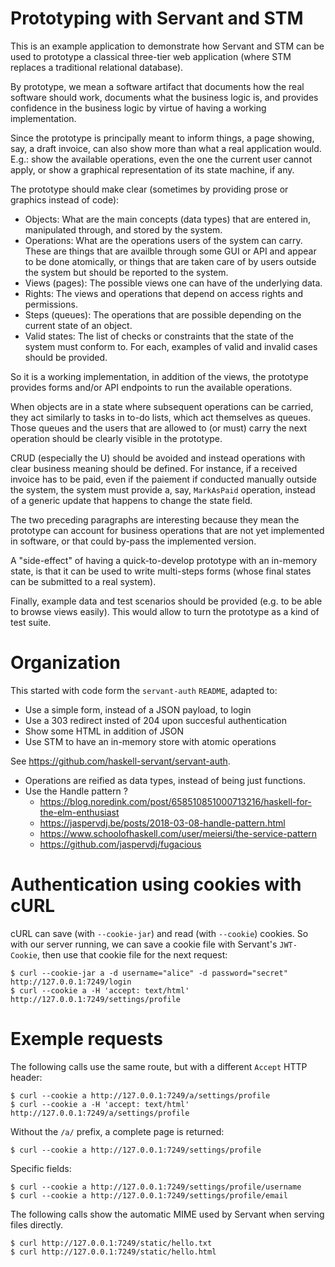 # Prototyping with Servant and STM

This is an example application to demonstrate how Servant and STM can be used
to prototype a classical three-tier web application (where STM replaces a
traditional relational database).

By prototype, we mean a software artifact that documents how the real software
should work, documents what the business logic is, and provides confidence in
the business logic by virtue of having a working implementation.

Since the prototype is principally meant to inform things, a page showing, say,
a draft invoice, can also show more than what a real application would. E.g.:
show the available operations, even the one the current user cannot apply, or
show a graphical representation of its state machine, if any.

The prototype should make clear (sometimes by providing prose or graphics
instead of code):

- Objects: What are the main concepts (data types) that are entered in,
  manipulated through, and stored by the system.
- Operations: What are the operations users of the system can carry. These are
  things that are availble through some GUI or API and appear to be done
  atomically, or things that are taken care of by users outside the system but
  should be reported to the system.
- Views (pages): The possible views one can have of the underlying data.
- Rights: The views and operations that depend on access rights and
  permissions.
- Steps (queues): The operations that are possible depending on the current
  state of an object.
- Valid states: The list of checks or constraints that the state of the system
  must conform to. For each, examples of valid and invalid cases should be
  provided.

So it is a working implementation, in addition of the views, the prototype
provides forms and/or API endpoints to run the available operations.

When objects are in a state where subsequent operations can be carried, they
act similarly to tasks in to-do lists, which act themselves as queues. Those
queues and the users that are allowed to (or must) carry the next operation
should be clearly visible in the prototype.

CRUD (especially the U) should be avoided and instead operations with clear
business meaning should be defined. For instance, if a received invoice has to
be paid, even if the paiement if conducted manually outside the system, the
system must provide a, say, `MarkAsPaid` operation, instead of a generic update
that happens to change the state field.

The two preceding paragraphs are interesting because they mean the prototype
can account for business operations that are not yet implemented in software,
or that could by-pass the implemented version.

A "side-effect" of having a quick-to-develop prototype with an in-memory state,
is that it can be used to write multi-steps forms (whose final states can be
submitted to a real system).

Finally, example data and test scenarios should be provided (e.g. to be able to
browse views easily). This would allow to turn the prototype as a kind of test
suite.


# Organization

This started with code form the `servant-auth` `README`, adapted to:

- Use a simple form, instead of a JSON payload, to login
- Use a 303 redirect insted of 204 upon succesful authentication
- Show some HTML in addition of JSON
- Use STM to have an in-memory store with atomic operations

See https://github.com/haskell-servant/servant-auth.

- Operations are reified as data types, instead of being just functions.
- Use the Handle pattern ?
  - https://blog.noredink.com/post/658510851000713216/haskell-for-the-elm-enthusiast
  - https://jaspervdj.be/posts/2018-03-08-handle-pattern.html
  - https://www.schoolofhaskell.com/user/meiersi/the-service-pattern
  - https://github.com/jaspervdj/fugacious


# Authentication using cookies with cURL

cURL can save (with `--cookie-jar`) and read (with `--cookie`) cookies. So with
our server running, we can save a cookie file with Servant's `JWT-Cookie`, then
use that cookie file for the next request:

```
$ curl --cookie-jar a -d username="alice" -d password="secret" http://127.0.0.1:7249/login
$ curl --cookie a -H 'accept: text/html' http://127.0.0.1:7249/settings/profile
```


# Exemple requests


The following calls use the same route, but with a different `Accept` HTTP
header:

```
$ curl --cookie a http://127.0.0.1:7249/a/settings/profile
$ curl --cookie a -H 'accept: text/html' http://127.0.0.1:7249/a/settings/profile
```

Without the `/a/` prefix, a complete page is returned:

```
$ curl --cookie a http://127.0.0.1:7249/settings/profile
```

Specific fields:

```
$ curl --cookie a http://127.0.0.1:7249/settings/profile/username
$ curl --cookie a http://127.0.0.1:7249/settings/profile/email

```

The following calls show the automatic MIME used by Servant when serving files
directly.

```
$ curl http://127.0.0.1:7249/static/hello.txt
$ curl http://127.0.0.1:7249/static/hello.html
```
